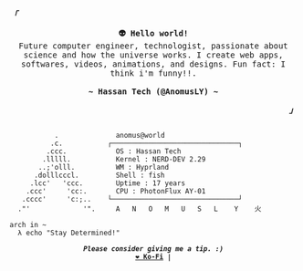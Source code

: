 <!-- Axenide GitHub Profile -->
<div align="justify">

<!-- Profile -->
<p align="left"><strong><samp><i>「</i></samp></strong></p>
  <p align="center">
    <samp>
      <b>
        👽 Hello world!
      </b>
      <br>
        Future computer engineer, technologist, passionate about science and how the universe works. I create web apps, softwares, videos, animations, and designs. Fun fact: I think i'm funny!!.
      <br>
      <br>
      <b>
        ~ Hassan Tech (@AnomusLY) ~
      </b>
    </samp>
  </p>
<p align="right"><strong><samp><i>」</i></samp></strong></p>

```

           .             ​ anomus@world 
          .c.           ┌───────────────────────────────┐ 
         .ccc.           ​ OS : Hassan Tech 
        .lllll.          ​ Kernel : NERD-DEV 2.29 
       ..;'olll.         ​ WM : Hyprland 
      .dolllcccl.        ​ Shell : fish
     .lcc'   'ccc.       ​ Uptime : 17 years
    .ccc'     'cc:.      ​ CPU : PhotonFlux AY-01
   .cccc'     'c:;..    └───────────────────────────────┘ 
  ."'             '".     A   N   O   M   U   S   L    Y    火 

arch in ~ 
  λ echo "Stay Determined!"
```

<p align="center">
<samp>
  <sup>
    <b>
    <i>Please consider giving me a tip. :)</i>
    <br>
    <a href="https://ko-fi.com/anomusly">❤️ Ko-Fi</a> |
  </sup>
</samp>
</p>
